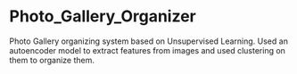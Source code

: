 # Photo_Gallery_Organizer
Photo Gallery organizing system based on Unsupervised Learning. Used an autoencoder model to extract features from images and used clustering on them to organize them.
